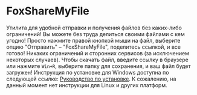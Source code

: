 # FoxShareMyFile
Утилита для удобной отправки и получения файлов без каких-либо ограничений!
Вы можете без труда делиться своими файлами с кем угодно! Просто нажмите правой кнопкой мыши на файл, выберите опцию "Отправить" – "FoxShareMyFile", поделитесь ссылкой, и все готово!
Никаких ограничений и сторонних сервисов (за исключением некоторых случаев).
Чтобы скачать файл, введите ссылку в браузере или нажмите `Win+R`, выберите папку для сохранения, и ваш файл будет загружен!
Инструкция по установке для Windows доступна по следующей ссылке: [Руководство по установке](https://github.com/Vadim0102/FoxShareMyFile/releases/tag/v0.0.2-rise). К сожалению, на данный момент нет инструкции для Linux и других платформ.
